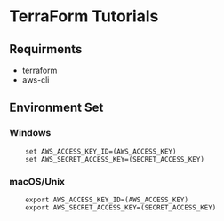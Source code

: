 # TerraForm Tutorials

## Requirments
- terraform 
- aws-cli

## Environment Set

### Windows

```dos
    set AWS_ACCESS_KEY_ID=(AWS_ACCESS_KEY)
    set AWS_SECRET_ACCESS_KEY=(SECRET_ACCESS_KEY)
```

### macOS/Unix
```
    export AWS_ACCESS_KEY_ID=(AWS_ACCESS_KEY)
    export AWS_SECRET_ACCESS_KEY=(SECRET_ACCESS_KEY)
```

